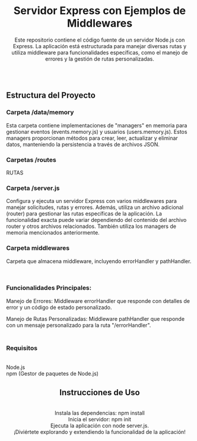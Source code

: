 <br/>
<p align="center">
  <h1 align="center">Servidor Express con Ejemplos de Middlewares
</h1>
  <p align="center"> Este repositorio contiene el código fuente de un servidor Node.js con Express. 
    La aplicación está estructurada para manejar diversas rutas y utiliza middleware para funcionalidades específicas,     como el manejo de errores y la gestión de rutas personalizadas.
    <br/>
    <br/>
  </p>
</p>
<br/>
<h2>
  Estructura del Proyecto
  <br/>
</h2>
<h3>
  Carpeta /data/memory
  <br/>
</h3>
<p>
  Esta carpeta contiene implementaciones de "managers" en memoria para gestionar eventos (events.memory.js) y usuarios (users.memory.js). 
Estos managers proporcionan métodos para crear, leer, actualizar y eliminar datos, manteniendo la persistencia a través de archivos JSON.
</p>

<h3>
  Carpetas /routes
</h3>
<p>
  RUTAS
</p>
<h3>
  Carpeta /server.js
</h3>
<p>
  Configura y ejecuta un servidor Express con varios middlewares para manejar solicitudes, rutas y errores. 
  Además, utiliza un archivo adicional (router) para gestionar las rutas específicas de la aplicación.
  La funcionalidad exacta puede variar dependiendo del contenido del archivo router y otros archivos relacionados.
  También utiliza los managers de memoria mencionados anteriormente.
</p>
<h3>
  Carpeta middlewares
</h3>
<p>
  Carpeta que almacena middleware, incluyendo errorHandler y pathHandler.
</p>
<br/>
<h3>
  Funcionalidades Principales:
</h3>
  <p>Manejo de Errores:
    Middleware errorHandler que responde con detalles de error y un código de estado personalizado.
  </p>
  <p>
    Manejo de Rutas Personalizadas:
    Middleware pathHandler que responde con un mensaje personalizado para la ruta "/errorHandler".
  </p>
<h3>
  <br/> Requisitos
</h3>
<br/>Node.js
<br/>npm (Gestor de paquetes de Node.js)
<br/>

<p align="center">
  <h2 
    align="center">Instrucciones de Uso
 </h2>
</p>
<p align="center">
  <br/>Instala las dependencias: npm install
  <br/>Inicia el servidor: npm init
  </br>Ejecuta la aplicación con node server.js.
  <br/>¡Diviértete explorando y extendiendo la funcionalidad de la aplicación!
</p>






